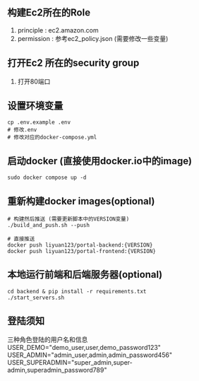 ## 构建Ec2所在的Role
1. principle : ec2.amazon.com
2. permission : 参考ec2_policy.json (需要修改一些变量)

## 打开Ec2 所在的security group
1. 打开80端口


## 设置环境变量
```
cp .env.example .env
# 修改.env
# 修改对应的docker-compose.yml
```

## 启动docker (直接使用docker.io中的image)
```
sudo docker compose up -d
```

## 重新构建docker images(optional)
```
# 构建然后推送 (需要更新脚本中的VERSION变量)
./build_and_push.sh --push

# 直接推送
docker push liyuan123/portal-backend:{VERSION}
docker push liyuan123/portal-frontend:{VERSION}
```

## 本地运行前端和后端服务器(optional)
```
cd backend & pip install -r requirements.txt
./start_servers.sh
```

## 登陆须知
三种角色登陆的用户名和信息
USER_DEMO="demo_user,user,demo_password123"
USER_ADMIN="admin_user,admin,admin_password456"
USER_SUPERADMIN="super_admin,super-admin,superadmin_password789"